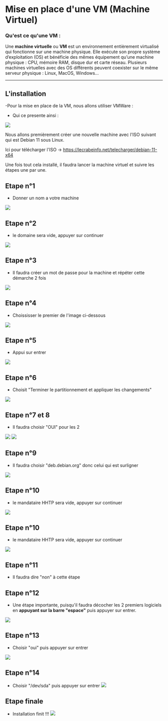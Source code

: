 
# **Mise en place d'une VM (Machine Virtuel)**


### **Qu'est ce qu'une VM :**

Une **machine virtuelle** ou **VM** est un environnement entièrement virtualisé qui fonctionne sur une machine physique. Elle exécute son propre système d’exploitation (OS) et bénéficie des mêmes équipement qu’une machine physique : CPU, mémoire RAM, disque dur et carte réseau. Plusieurs machines virtuelles avec des OS différents peuvent coexister sur le même serveur physique : Linux, MacOS, Windows…



---

## **L'installation**


-Pour la mise en place de la VM, nous allons utiliser VMWare :

- Qui ce presente ainsi :

![](Image/VMWare.PNG)

Nous allons premièrement créer une nouvelle machine avec l'ISO suivant qui est Debian 11 sous Linux.

Ici pour télécharger l'ISO -> https://lecrabeinfo.net/telecharger/debian-11-x64

Une fois tout cela installé, il faudra lancer la machine virtuel et suivre les étapes une par une.

## **Etape n°1**

- Donner un nom a votre machine 

![](Image/etape1.PNG)

## **Etape n°2**

- le domaine sera vide, appuyer sur continuer

![](Image/etape2.PNG)

## **Etape n°3**

- Il faudra créer un mot de passe pour la machine et répéter cette démarche 2 fois

![](Image/etape3.PNG)

## **Etape n°4**

- Choississer le premier de l'image ci-dessous

![](Image/etape4.PNG)

## **Etape n°5**

- Appui sur entrer

![](Image/etape5.PNG)

## **Etape n°6**

- Choisit "Terminer le partitionnement et appliquer les changements"

![](Image/etape6.PNG)

## **Etape n°7 et 8**

- Il faudra choisir "OUI" pour les 2 

![](Image/etape7.PNG)
![](Image/etape8.PNG)

## **Etape n°9**

- Il faudra choisir "deb.debian.org" donc celui qui est surligner 

![](Image/etape9.PNG)

## **Etape n°10**

- le mandataire HHTP sera vide, appuyer sur continuer

![](Image/etape10.PNG)

## **Etape n°10**

- le mandataire HHTP sera vide, appuyer sur continuer

![](Image/etape10.PNG)

## **Etape n°11**
- Il faudra dire "non" à cette étape 

## **Etape n°12**

- Une étape importante, puisqu'il faudra décocher les 2 premiers logiciels en **appuyant sur la barre "espace"** puis appuyer sur entrer.

![](Image/etape12.PNG)

## **Etape n°13**

- Choisir "oui" puis appuyer sur entrer

![](Image/etape13.PNG)

## **Etape n°14**

- Choisir "/dev/sda" puis appuyer sur entrer
![](Image/etape14.PNG)

## **Etape finale**
- Installation finit !!!
![](Image/etapeFinal.PNG)













